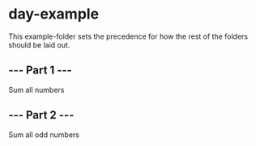 # day-example

This example-folder sets the precedence for how the rest of the folders should be laid out.

## --- Part 1 ---

Sum all numbers

## --- Part 2 ---

Sum all odd numbers

